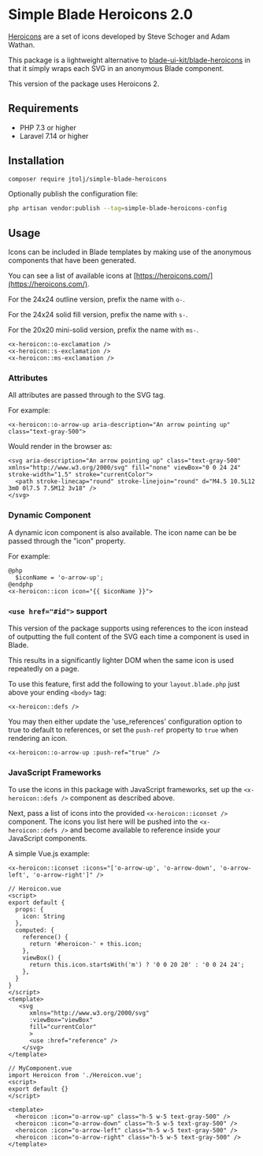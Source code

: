 # Simple Blade Heroicons 2.0

[Heroicons](https://heroicons.com/) are a set of icons developed by Steve Schoger and Adam Wathan.

This package is a lightweight alternative to [blade-ui-kit/blade-heroicons](https://github.com/blade-ui-kit/blade-heroicons) in that it simply wraps each SVG in an anonymous Blade component.

This version of the package uses Heroicons 2.

## Requirements

- PHP 7.3 or higher
- Laravel 7.14 or higher

## Installation

```bash
composer require jtolj/simple-blade-heroicons
```

Optionally publish the configuration file:
```bash
php artisan vendor:publish --tag=simple-blade-heroicons-config
```


## Usage

Icons can be included in Blade templates by making use of the anonymous components that have been generated.

You can see a list of available icons at [https://heroicons.com/](https://heroicons.com/).

For the 24x24 outline version, prefix the name with `o-`.

For the 24x24 solid fill version, prefix the name with `s-`.

For the 20x20 mini-solid version, prefix the name with `ms-`.

```blade
<x-heroicon::o-exclamation />
<x-heroicon::s-exclamation />
<x-heroicon::ms-exclamation />
```

### Attributes

All attributes are passed through to the SVG tag.

For example:

```blade
<x-heroicon::o-arrow-up aria-description="An arrow pointing up" class="text-gray-500">
```

Would render in the browser as:

```
<svg aria-description="An arrow pointing up" class="text-gray-500" xmlns="http://www.w3.org/2000/svg" fill="none" viewBox="0 0 24 24" stroke-width="1.5" stroke="currentColor">
  <path stroke-linecap="round" stroke-linejoin="round" d="M4.5 10.5L12 3m0 0l7.5 7.5M12 3v18" />
</svg>
```

### Dynamic Component

A dynamic icon component is also available. The icon name can be be passed through the "icon" property.

For example:

```blade
@php
  $iconName = 'o-arrow-up';
@endphp
<x-heroicon::icon icon="{{ $iconName }}">
```

### `<use href="#id">` support

This version of the package supports using references to the icon instead of outputting the full content of the SVG each time a component is used in Blade.

This results in a significantly lighter DOM when the same icon is used repeatedly on a page.

To use this feature, first add the following to your `layout.blade.php` just above your ending `<body>` tag:
```
<x-heroicon::defs />
```

You may then either update the 'use_references' configuration option to true to default to references, or set the `push-ref` property to `true` when rendering an icon.

```
<x-heroicon::o-arrow-up :push-ref="true" />
```

### JavaScript Frameworks

To use the icons in this package with JavaScript frameworks, set up the `<x-heroicon::defs />` component as described above. 

Next, pass a list of icons into the provided `<x-heroicon::iconset />` component. The icons you list here will be pushed into the `<x-heroicon::defs />` and become available to reference inside your JavaScript components.

A simple Vue.js example:

```
<x-heroicon::iconset :icons="['o-arrow-up', 'o-arrow-down', 'o-arrow-left', 'o-arrow-right']" />
```

```
// Heroicon.vue
<script>
export default {
  props: {
    icon: String
  },
  computed: {
    reference() {
      return '#heroicon-' + this.icon;
    },
    viewBox() {
      return this.icon.startsWith('m') ? '0 0 20 20' : '0 0 24 24';
    },
  }
}
</script>
<template>
   <svg 
      xmlns="http://www.w3.org/2000/svg" 
      :viewBox="viewBox" 
      fill="currentColor"
      >
      <use :href="reference" />
    </svg>
</template>
```

```
// MyComponent.vue
import Heroicon from './Heroicon.vue';
<script>
export default {}
</script>

<template>
  <heroicon :icon="o-arrow-up" class="h-5 w-5 text-gray-500" />
  <heroicon :icon="o-arrow-down" class="h-5 w-5 text-gray-500" />
  <heroicon :icon="o-arrow-left" class="h-5 w-5 text-gray-500" />
  <heroicon :icon="o-arrow-right" class="h-5 w-5 text-gray-500" />
</template>

```